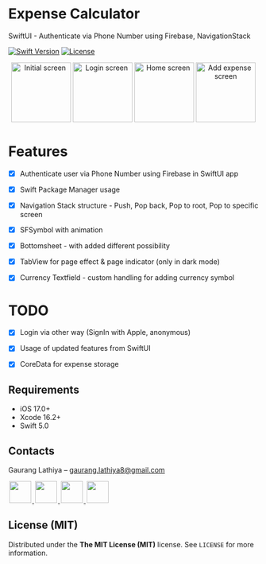 # Expense Calculator
  SwiftUI - Authenticate via Phone Number using Firebase, NavigationStack

[![Swift Version][swift-image]][swift-url]
[![License][license-image]][license-url]

<p align="center">
  <img src="https://i.imgur.com/mdg2Gc6.png" alt="Initial screen" width="120" />
  <img src="https://i.imgur.com/e4pG59J.png" alt="Login screen" width="120" />
  <img src="https://i.imgur.com/tfmh5D5.png" alt="Home screen" width="120"/>
  <img src="https://i.imgur.com/lHqvXyO.png" alt="Add expense screen" width="120"/>
</p>

# Features

- [x] Authenticate user via Phone Number using Firebase in SwiftUI app
- [x] Swift Package Manager usage 
- [x] Navigation Stack structure - Push, Pop back, Pop to root, Pop to specific screen
- [x] SFSymbol with animation
- [x] Bottomsheet - with added different possibility
- [x] TabView for page effect & page indicator (only in dark mode)
- [x] Currency Textfield - custom handling for adding currency symbol


# TODO

- [x] Login via other way (SignIn with Apple, anonymous)
- [x] Usage of updated features from SwiftUI
- [x] CoreData for expense storage



## Requirements

- iOS 17.0+
- Xcode 16.2+
- Swift 5.0


## Contacts

Gaurang Lathiya  – gaurang.lathiya8@gmail.com

<a href="https://github.com/g212gs">
<img src="https://cloud.githubusercontent.com/assets/1567433/6521218/9c7e2502-c378-11e4-9431-c7255cf39577.png" height="44" hspace="2"/>
</a>
<a href="https://x.com/g212gs">
<img src="https://cloud.githubusercontent.com/assets/1567433/6521243/fb085da4-c378-11e4-973e-1eeeac4b5ba5.png" height="44" hspace="2"/>
</a>
<a href="https://www.linkedin.com/in/gaurang-lathiya-91b60540/">
<img src="https://cloud.githubusercontent.com/assets/1567433/6521256/20247bc2-c379-11e4-8e9e-417123debb8c.png" height="44" hspace="2"/>

<a href="https://stackoverflow.com/users/1298362/g212gs?tab=profile">
<img src="https://i.imgur.com/8Px7JnN.png" height="44" hspace="2"/>
</a>


## License (MIT)

Distributed under the **The MIT License (MIT)** license. See ``LICENSE`` for more information.

[swift-image]: https://img.shields.io/badge/swift-5.0-orange.svg
[swift-url]: https://swift.org/
[license-image]: https://img.shields.io/badge/License-MIT-blue.svg
[license-url]: https://github.com
